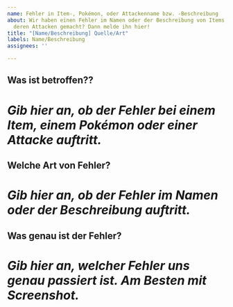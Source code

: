 ```yaml
---
name: Fehler in Item-, Pokémon, oder Attackenname bzw. -Beschreibung
about: Wir haben einen Fehler im Namen oder der Beschreibung von Items, Pokémon oder
  deren Attacken gemacht? Dann melde ihn hier!
title: "[Name/Beschreibung] Quelle/Art"
labels: Name/Beschreibung
assignees: ''

---
```


## **Was ist betroffen??**
# *Gib hier an, ob der Fehler bei einem Item, einem Pokémon oder einer Attacke auftritt.*

## **Welche Art von Fehler?**
# *Gib hier an, ob der Fehler im Namen oder der Beschreibung auftritt.*

## **Was genau ist der Fehler?**
# *Gib hier an, welcher Fehler uns genau passiert ist. Am Besten mit Screenshot.*

